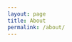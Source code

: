 ```yaml
---
layout: page
title: About
permalink: /about/
---
```


<!-- ## Theme Monos
> Simple and lightweight theme for Jekyll

### Features
- Responsive.
- Syntax Highlight
- Most optimized theme for tech blog.
- Lightweight with minimum stylesheet.
- Easy to customize.
- Offers category menu.

### _config.yml
> Code block will look like this.
```yml
highlighter-theme: monokai //you can change your syntax color scheme.
date_format: "%Y-%M-%D" //and date format.
```

### Screenshots
#### Page
![alt text](/public/img/screenshot-1.png)
#### Articles
![alt text](/public/img/screenshot-2.png)
#### Page - Mobile
![alt text](/public/img/screenshot-m1.png)
#### Page - Articles
![alt text](/public/img/screenshot-m2.png) -->
